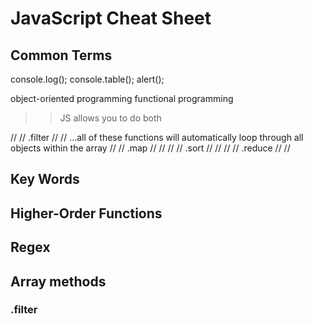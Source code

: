 # JavaScript Cheat Sheet

## Common Terms
console.log();
console.table();
alert();

object-oriented programming
functional programming
>> JS allows you to do both

// // .filter                   // // ...all of these functions will automatically loop through all objects within the array
// // .map                      // //
// // .sort                     // //
// // .reduce                   // //


## Key Words

## Higher-Order Functions

## Regex

## Array methods

### .filter
